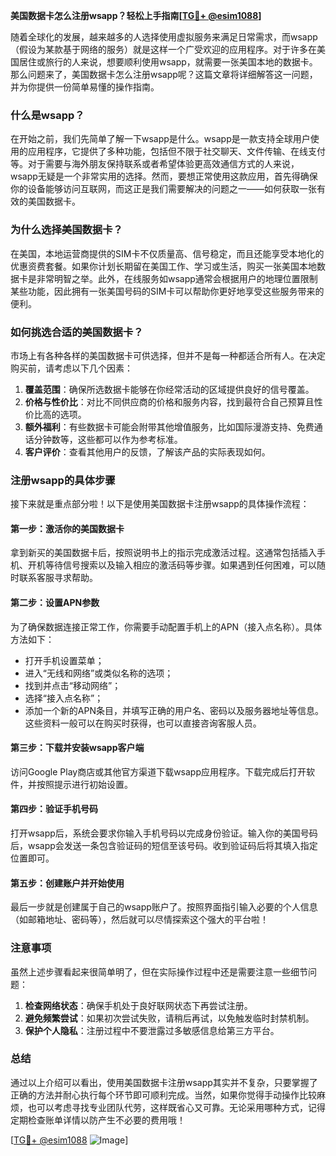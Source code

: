 **美国数据卡怎么注册wsapp？轻松上手指南[[TG💪+ @esim1088](https://t.me/s/esim1088)]**

随着全球化的发展，越来越多的人选择使用虚拟服务来满足日常需求，而wsapp（假设为某款基于网络的服务）就是这样一个广受欢迎的应用程序。对于许多在美国居住或旅行的人来说，想要顺利使用wsapp，就需要一张美国本地的数据卡。那么问题来了，美国数据卡怎么注册wsapp呢？这篇文章将详细解答这一问题，并为你提供一份简单易懂的操作指南。

### 什么是wsapp？

在开始之前，我们先简单了解一下wsapp是什么。wsapp是一款支持全球用户使用的应用程序，它提供了多种功能，包括但不限于社交聊天、文件传输、在线支付等。对于需要与海外朋友保持联系或者希望体验更高效通信方式的人来说，wsapp无疑是一个非常实用的选择。然而，要想正常使用这款应用，首先得确保你的设备能够访问互联网，而这正是我们需要解决的问题之一——如何获取一张有效的美国数据卡。

### 为什么选择美国数据卡？

在美国，本地运营商提供的SIM卡不仅质量高、信号稳定，而且还能享受本地化的优惠资费套餐。如果你计划长期留在美国工作、学习或生活，购买一张美国本地数据卡是非常明智之举。此外，在线服务如wsapp通常会根据用户的地理位置限制某些功能，因此拥有一张美国号码的SIM卡可以帮助你更好地享受这些服务带来的便利。

### 如何挑选合适的美国数据卡？

市场上有各种各样的美国数据卡可供选择，但并不是每一种都适合所有人。在决定购买前，请考虑以下几个因素：

1. **覆盖范围**：确保所选数据卡能够在你经常活动的区域提供良好的信号覆盖。
2. **价格与性价比**：对比不同供应商的价格和服务内容，找到最符合自己预算且性价比高的选项。
3. **额外福利**：有些数据卡可能会附带其他增值服务，比如国际漫游支持、免费通话分钟数等，这些都可以作为参考标准。
4. **客户评价**：查看其他用户的反馈，了解该产品的实际表现如何。

### 注册wsapp的具体步骤

接下来就是重点部分啦！以下是使用美国数据卡注册wsapp的具体操作流程：

#### 第一步：激活你的美国数据卡
拿到新买的美国数据卡后，按照说明书上的指示完成激活过程。这通常包括插入手机、开机等待信号搜索以及输入相应的激活码等步骤。如果遇到任何困难，可以随时联系客服寻求帮助。

#### 第二步：设置APN参数
为了确保数据连接正常工作，你需要手动配置手机上的APN（接入点名称）。具体方法如下：
- 打开手机设置菜单；
- 进入“无线和网络”或类似名称的选项；
- 找到并点击“移动网络”；
- 选择“接入点名称”；
- 添加一个新的APN条目，并填写正确的用户名、密码以及服务器地址等信息。这些资料一般可以在购买时获得，也可以直接咨询客服人员。

#### 第三步：下载并安装wsapp客户端
访问Google Play商店或其他官方渠道下载wsapp应用程序。下载完成后打开软件，并按照提示进行初始设置。

#### 第四步：验证手机号码
打开wsapp后，系统会要求你输入手机号码以完成身份验证。输入你的美国号码后，wsapp会发送一条包含验证码的短信至该号码。收到验证码后将其填入指定位置即可。

#### 第五步：创建账户并开始使用
最后一步就是创建属于自己的wsapp账户了。按照界面指引输入必要的个人信息（如邮箱地址、密码等），然后就可以尽情探索这个强大的平台啦！

### 注意事项

虽然上述步骤看起来很简单明了，但在实际操作过程中还是需要注意一些细节问题：

1. **检查网络状态**：确保手机处于良好联网状态下再尝试注册。
2. **避免频繁尝试**：如果初次尝试失败，请稍后再试，以免触发临时封禁机制。
3. **保护个人隐私**：注册过程中不要泄露过多敏感信息给第三方平台。

### 总结

通过以上介绍可以看出，使用美国数据卡注册wsapp其实并不复杂，只要掌握了正确的方法并耐心执行每个环节即可顺利完成。当然，如果你觉得手动操作比较麻烦，也可以考虑寻找专业团队代劳，这样既省心又可靠。无论采用哪种方式，记得定期检查账单详情以防产生不必要的费用哦！

[[TG💪+ @esim1088](https://t.me/s/esim1088) ![Image](https://i.postimg.cc/4NQfJmqS/Snipaste-2025-05-13-00-14-12.png)]